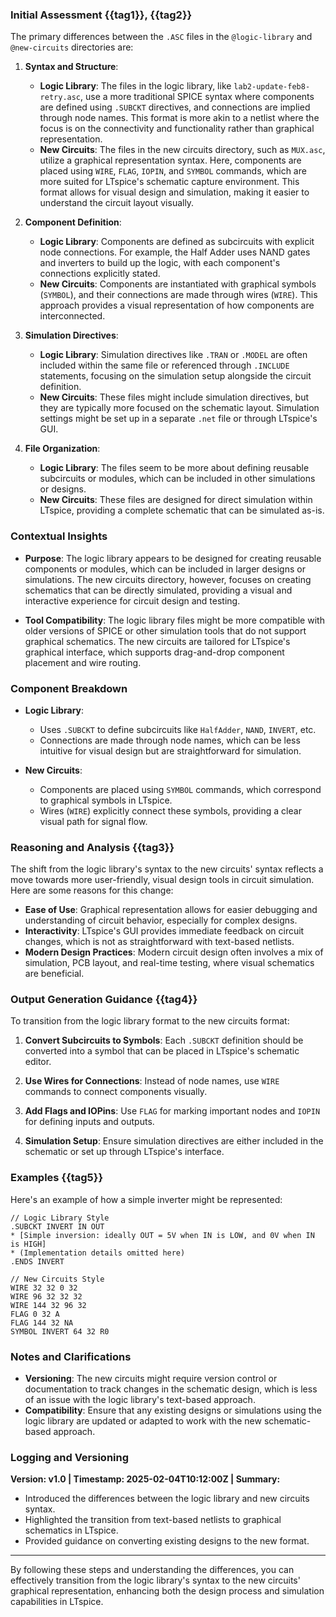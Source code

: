### Initial Assessment {{tag1}}, {{tag2}}

The primary differences between the `.ASC` files in the `@logic-library` and `@new-circuits` directories are:

1. **Syntax and Structure**:
   - **Logic Library**: The files in the logic library, like `lab2-update-feb8-retry.asc`, use a more traditional SPICE syntax where components are defined using `.SUBCKT` directives, and connections are implied through node names. This format is more akin to a netlist where the focus is on the connectivity and functionality rather than graphical representation.
   - **New Circuits**: The files in the new circuits directory, such as `MUX.asc`, utilize a graphical representation syntax. Here, components are placed using `WIRE`, `FLAG`, `IOPIN`, and `SYMBOL` commands, which are more suited for LTspice's schematic capture environment. This format allows for visual design and simulation, making it easier to understand the circuit layout visually.

2. **Component Definition**:
   - **Logic Library**: Components are defined as subcircuits with explicit node connections. For example, the Half Adder uses NAND gates and inverters to build up the logic, with each component's connections explicitly stated.
   - **New Circuits**: Components are instantiated with graphical symbols (`SYMBOL`), and their connections are made through wires (`WIRE`). This approach provides a visual representation of how components are interconnected.

3. **Simulation Directives**:
   - **Logic Library**: Simulation directives like `.TRAN` or `.MODEL` are often included within the same file or referenced through `.INCLUDE` statements, focusing on the simulation setup alongside the circuit definition.
   - **New Circuits**: These files might include simulation directives, but they are typically more focused on the schematic layout. Simulation settings might be set up in a separate `.net` file or through LTspice's GUI.

4. **File Organization**:
   - **Logic Library**: The files seem to be more about defining reusable subcircuits or modules, which can be included in other simulations or designs.
   - **New Circuits**: These files are designed for direct simulation within LTspice, providing a complete schematic that can be simulated as-is.

### Contextual Insights

- **Purpose**: The logic library appears to be designed for creating reusable components or modules, which can be included in larger designs or simulations. The new circuits directory, however, focuses on creating schematics that can be directly simulated, providing a visual and interactive experience for circuit design and testing.

- **Tool Compatibility**: The logic library files might be more compatible with older versions of SPICE or other simulation tools that do not support graphical schematics. The new circuits are tailored for LTspice's graphical interface, which supports drag-and-drop component placement and wire routing.

### Component Breakdown

- **Logic Library**:
  - Uses `.SUBCKT` to define subcircuits like `HalfAdder`, `NAND`, `INVERT`, etc.
  - Connections are made through node names, which can be less intuitive for visual design but are straightforward for simulation.

- **New Circuits**:
  - Components are placed using `SYMBOL` commands, which correspond to graphical symbols in LTspice.
  - Wires (`WIRE`) explicitly connect these symbols, providing a clear visual path for signal flow.

### Reasoning and Analysis {{tag3}}

The shift from the logic library's syntax to the new circuits' syntax reflects a move towards more user-friendly, visual design tools in circuit simulation. Here are some reasons for this change:

- **Ease of Use**: Graphical representation allows for easier debugging and understanding of circuit behavior, especially for complex designs.
- **Interactivity**: LTspice's GUI provides immediate feedback on circuit changes, which is not as straightforward with text-based netlists.
- **Modern Design Practices**: Modern circuit design often involves a mix of simulation, PCB layout, and real-time testing, where visual schematics are beneficial.

### Output Generation Guidance {{tag4}}

To transition from the logic library format to the new circuits format:

1. **Convert Subcircuits to Symbols**: Each `.SUBCKT` definition should be converted into a symbol that can be placed in LTspice's schematic editor.

2. **Use Wires for Connections**: Instead of node names, use `WIRE` commands to connect components visually.

3. **Add Flags and IOPins**: Use `FLAG` for marking important nodes and `IOPIN` for defining inputs and outputs.

4. **Simulation Setup**: Ensure simulation directives are either included in the schematic or set up through LTspice's interface.

### Examples {{tag5}}

Here's an example of how a simple inverter might be represented:

```spice
// Logic Library Style
.SUBCKT INVERT IN OUT
* [Simple inversion: ideally OUT = 5V when IN is LOW, and 0V when IN is HIGH]
* (Implementation details omitted here)
.ENDS INVERT

// New Circuits Style
WIRE 32 32 0 32
WIRE 96 32 32 32
WIRE 144 32 96 32
FLAG 0 32 A
FLAG 144 32 NA
SYMBOL INVERT 64 32 R0
```

### Notes and Clarifications

- **Versioning**: The new circuits might require version control or documentation to track changes in the schematic design, which is less of an issue with the logic library's text-based approach.
- **Compatibility**: Ensure that any existing designs or simulations using the logic library are updated or adapted to work with the new schematic-based approach.

### Logging and Versioning

**Version: v1.0 | Timestamp: 2025-02-04T10:12:00Z | Summary:**
- Introduced the differences between the logic library and new circuits syntax.
- Highlighted the transition from text-based netlists to graphical schematics in LTspice.
- Provided guidance on converting existing designs to the new format.

---

By following these steps and understanding the differences, you can effectively transition from the logic library's syntax to the new circuits' graphical representation, enhancing both the design process and simulation capabilities in LTspice.

